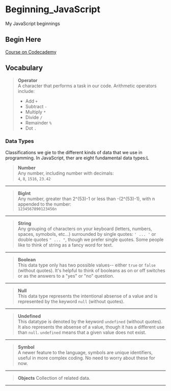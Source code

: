 # Beginning_JavaScript

My JavaScript beginnings

## Begin Here

[Course on Codecademy](https://www.codecademy.com/enrolled/courses/introduction-to-javascript)

## Vocabulary

> **Operator**  
> A character that performs a task in our code. Arithmetic operators include:  
> - Add `+`  
> - Subtract `-`  
> - Multiply `*`  
> - Divide `/`  
> - Remainder `%`  
> - Dot `.`  

### Data Types

Classifications we gie to the different kinds of data that we use in programming. In JavaScript, ther are eight fundamental data types:L

> **Number**  
> Any number, including number with decimals:  
> `4`, `8`, `1516`, `23.42`
___
> **BigInt**  
> Any number, greater than 2^(53)-1 or less than -(2^(53)-1), with n appended to the number:  
> `1234567890123456n`
___
> **String**  
> Any grouping of characters on your keyboard (letters, numbers, spaces, symobols, etc...) surrounded by single quotes: `' ... '` or double quotes `" ... "`, though we prefer single quotes. Some people like to think of string as a fancy word for text.
___
> **Boolean**  
> This data type only has two possible values-- either `true` or `false` (without quotes). It's helpful to think of booleans as on or off switches or as the answers to a "yes" or "no" question.
___
> **Null**  
> This data type represents the intentional absense of a value and is represented by the keyword `null` (without quotes).
___
> **Undefined**  
> This datatype is denoted by the keyword `undefined` (without quotes). It also represents the absense of a value, though it has a different use than `null`. `undefined` means that a given value does not exist.
___
> **Symbol**  
> A newer feature to the language, symbols are unique identifiers, useful in more complex coding. No need to worry about these for now.
___
> **Objects**
> Collection of related data.
___
